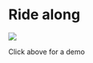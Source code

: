 # Ride along

<a href="https://www.youtube.com/watch?v=RWZ9XXwiOLI">
  <img src="https://raw.githubusercontent.com/Tyler-Zhang/ride-along/master/demo/demo-thumbnail.png">
</a>

Click above for a demo
